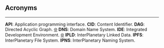 ## Acronyms
****
**API**: Application programming interface.
**CID**: Content Identifier.
**DAG**: Directed Acyclic Graph. <a href="https://en.wikipedia.org/wiki/Domain_Name_System" target="_blank">🌐</a>
**DNS**: Domain Name System. <!--<a href="" target="_blank">🌐</a> -->
**IDE**: Integrated Development Environment. <a href="https://es.wikipedia.org/wiki/Entorno_de_desarrollo_integrado" target="_blank">🌐</a>
**IPLD**: InterPlanetary Linked Data.
**IPFS**: InterPlanetary File System.
**IPNS**: InterPlanetary Naming System.
